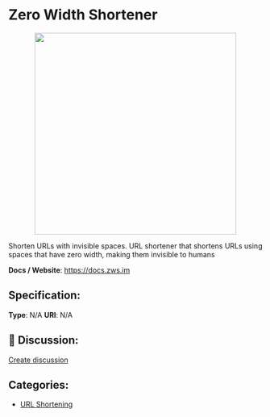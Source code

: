 # Zero Width Shortener
<p align="center">
    <img width="400" src="https://raw.githubusercontent.com/apis-list/apis-list/apis/zero-width-shortener/logo_256x256.png" />
</p>

Shorten URLs with invisible spaces. URL shortener that shortens URLs using spaces that have zero width, making them invisible to humans

**Docs / Website**: https://docs.zws.im

## Specification:
**Type**:  N/A 
**URI**:  N/A 

## 💬 Discussion:
[Create discussion](link)

## Categories:
- [URL Shortening](https://github.com/apis-list/apis-list#url-shortening)






